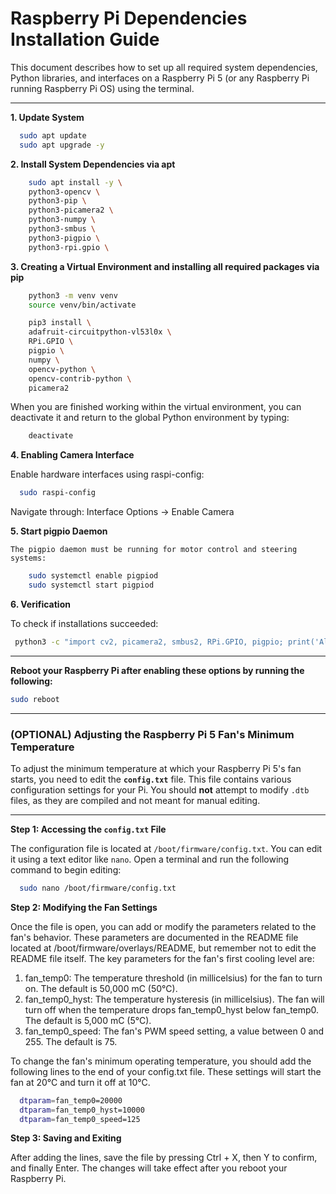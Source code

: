# Raspberry Pi Dependencies Installation Guide

This document describes how to set up all required system dependencies, Python libraries, and interfaces on a Raspberry Pi 5 (or any Raspberry Pi running Raspberry Pi OS) using the terminal.

---

**1. Update System**
```bash
  sudo apt update
  sudo apt upgrade -y
```
**2. Install System Dependencies via apt**
```bash
    sudo apt install -y \
    python3-opencv \
    python3-pip \
    python3-picamera2 \
    python3-numpy \
    python3-smbus \
    python3-pigpio \
    python3-rpi.gpio \
```
**3. Creating a Virtual Environment and installing all required packages via pip**
    
```bash
    python3 -m venv venv
    source venv/bin/activate
```
```bash
    pip3 install \
    adafruit-circuitpython-vl53l0x \
    RPi.GPIO \
    pigpio \
    numpy \
    opencv-python \
    opencv-contrib-python \
    picamera2
```
When you are finished working within the virtual environment, you can deactivate it and return to the global Python environment by typing:
```bash
    deactivate
```

**4. Enabling Camera Interface**

   Enable hardware interfaces using raspi-config:
```bash
  sudo raspi-config
```
Navigate through: Interface Options → Enable Camera

**5. Start pigpio Daemon**

    The pigpio daemon must be running for motor control and steering systems:
```bash
    sudo systemctl enable pigpiod
    sudo systemctl start pigpiod
```

**6. Verification**

   To check if installations succeeded:
   ```bash
    python3 -c "import cv2, picamera2, smbus2, RPi.GPIO, pigpio; print('All dependencies installed successfully!')"
   ```

---

**Reboot your Raspberry Pi after enabling these options by running the following:**
```bash
sudo reboot
```

---

### (OPTIONAL) Adjusting the Raspberry Pi 5 Fan's Minimum Temperature

To adjust the minimum temperature at which your Raspberry Pi 5's fan starts, you need to edit the **`config.txt`** file. This file contains various configuration settings for your Pi. You should **not** attempt to modify `.dtb` files, as they are compiled and not meant for manual editing.

---

**Step 1: Accessing the `config.txt` File**

  The configuration file is located at `/boot/firmware/config.txt`. You can edit it using a text editor like `nano`. Open a terminal and run the following command to begin editing:

```bash
  sudo nano /boot/firmware/config.txt
```
**Step 2: Modifying the Fan Settings**

  Once the file is open, you can add or modify the parameters related to the fan's behavior. These parameters are documented in the README file located at /boot/firmware/overlays/README, but remember not to edit the README file itself.
The key parameters for the fan's first cooling level are:
  1. fan_temp0: The temperature threshold (in millicelsius) for the fan to turn on. The default is 50,000 mC (50°C).
  2. fan_temp0_hyst: The temperature hysteresis (in millicelsius). The fan will turn off when the temperature drops fan_temp0_hyst below fan_temp0. The default is 5,000 mC (5°C).
  3. fan_temp0_speed: The fan's PWM speed setting, a value between 0 and 255. The default is 75.

To change the fan's minimum operating temperature, you should add the following lines to the end of your config.txt file. These settings will start the fan at 20°C and turn it off at 10°C.

```Bash
  dtparam=fan_temp0=20000
  dtparam=fan_temp0_hyst=10000
  dtparam=fan_temp0_speed=125
```

**Step 3: Saving and Exiting**

  After adding the lines, save the file by pressing Ctrl + X, then Y to confirm, and finally Enter. The changes will take effect after you reboot your Raspberry Pi.
